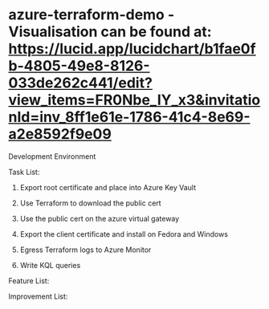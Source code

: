 # azure-terraform-demo - Visualisation can be found at: https://lucid.app/lucidchart/b1fae0fb-4805-49e8-8126-033de262c441/edit?view_items=FR0Nbe_IY_x3&invitationId=inv_8ff1e61e-1786-41c4-8e69-a2e8592f9e09

Development Environment

Task List: 
1. Export root certificate and place into Azure Key Vault
2. Use Terraform to download the public cert 
3. Use the public cert on the azure virtual gateway
4. Export the client certificate and install on Fedora and Windows 

5. Egress Terraform logs to Azure Monitor
6. Write KQL queries 

Feature List:



Improvement List:

